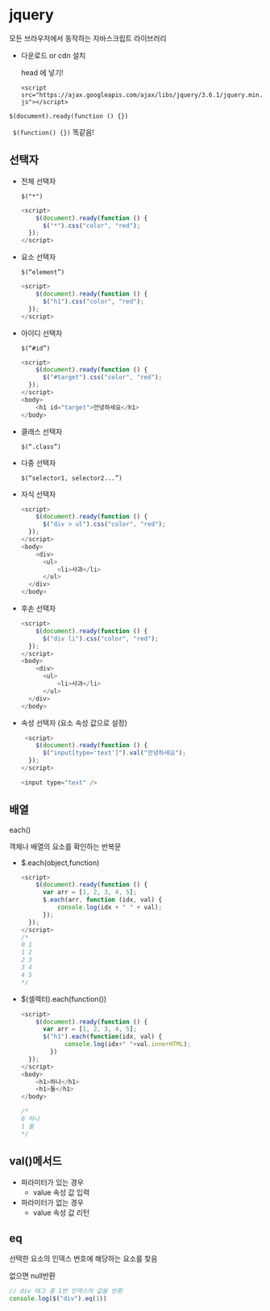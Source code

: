# jquery

모든 브라우저에서 동작하는 자바스크립트 라이브러리



* 다운로드 or cdn 설치

  head 에 넣기!

  `<script src="https://ajax.googleapis.com/ajax/libs/jquery/3.6.1/jquery.min.js"></script>`



`$(document).ready(function () {})`

` $(function() {})` 똑같음!



## 선택자

* 전체 선택자

  `$("*")`

  ```javascript
  <script>
      $(document).ready(function () {
      	$("*").css("color", "red");
  	});
  </script>
  ```

* 요소 선택자

  `$(“element”)`

  ```javascript
  <script>
      $(document).ready(function () {
      	$("h1").css("color", "red");
  	});
  </script>
  ```

* 아이디 선택자

  `$(“#id”)`

  ```javascript
  <script>
      $(document).ready(function () {
      	$("#target").css("color", "red");
  	});
  </script>
  <body>
      <h1 id="target">안녕하세요</h1>
  </body>
  ```

* 클래스 선택자

  `$(“.class”)`

* 다중 선택자

  `$(“selector1, selector2...”)`

* 자식 선택자

  ```javascript
  <script>
      $(document).ready(function () {
      	$("div > ul").css("color", "red");
  	});
  </script>
  <body>
      <div>
      	<ul>
      		<li>사과</li>
  		</ul>
  	</div>
  </body>
  ```

* 후손 선택자

  ```javascript
  <script>
      $(document).ready(function () {
      	$("div li").css("color", "red");
  	});
  </script>
  <body>
      <div>
      	<ul>
      		<li>사과</li>
  		</ul>
  	</div>
  </body>
  ```

* 속성 선택자 (요소 속성 값으로 설정)

  ```javascript
   <script>
      $(document).ready(function () {
      	$("input[type='text']").val("안녕하세요");
   	});
  </script>
  
  <input type="text" />
  ```



## 배열

each()

객체나 배열의 요소를 확인하는 반복문

* $.each(object,function)

  ```javascript
  <script>
      $(document).ready(function () {
      	var arr = [1, 2, 3, 4, 5];
      	$.each(arr, function (idx, val) {
          	console.log(idx + " " + val);
      	});
  	});
  </script>
  /*
  0 1
  1 2
  2 3
  3 4
  4 5
  */
  ```

* $(셀렉터).each(function())

  ```javascript
  <script>
      $(document).ready(function () {
      	var arr = [1, 2, 3, 4, 5];
      	$("h1").each(function(idx, val) {
              console.log(idx+" "+val.innerHTML);
          })
  	});
  </script>
  <body>
      <h1>하나</h1>
      <h1>둘</h1>
  </body>
  
  /*
  0 하나
  1 둘
  */
  ```

  

## val()메서드

 * 파라미터가 있는 경우
   * value 속성 값 입력
 * 파라미터가 없는 경우
   * value 속성 값 리턴

 

## eq

선택한 요소의 인덱스 번호에 해당하는 요소를 찾음

없으면 null반환

```javascript
// div 태그 중 1번 인덱스의 값을 반환
console.log($("div").eq(1))
```

